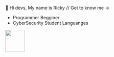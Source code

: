 👋 Hi devs, My name is Ricky
    // Get to know me ->
 - Programmer Begginer
 - CyberSecurity Student
  Languanges 
 <img height="70" width="60" src="https://cdn.jsdelivr.net/gh/devicons/devicon/icons/python/python-original.svg" />
